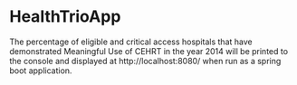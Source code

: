 # HealthTrioApp
The percentage of eligible and critical access hospitals that have demonstrated Meaningful Use of CEHRT in the year 2014 will be printed to the console and displayed at http://localhost:8080/ when run as a spring boot application.
